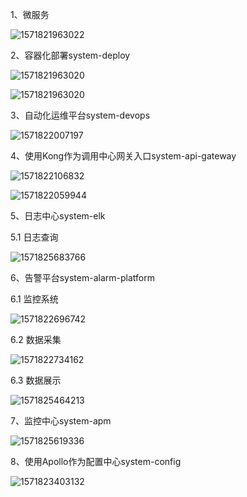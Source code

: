 1、微服务

![1571821963022](https://my-macro-oss.oss-cn-shenzhen.aliyuncs.com/mall/images/design/microservice.png)

2、容器化部署system-deploy

![1571821963020](https://my-macro-oss.oss-cn-shenzhen.aliyuncs.com/mall/images/design/system-deploy.png)

![1571821963020](https://my-macro-oss.oss-cn-shenzhen.aliyuncs.com/mall/images/design/system-deploy02.png)

3、自动化运维平台system-devops

![1571822007197](https://my-macro-oss.oss-cn-shenzhen.aliyuncs.com/mall/images/design/system-devops.png)

4、使用Kong作为调用中心网关入口system-api-gateway

![1571822106832](https://my-macro-oss.oss-cn-shenzhen.aliyuncs.com/mall/images/design/system-api-gateway01.png)

![1571822059944](https://my-macro-oss.oss-cn-shenzhen.aliyuncs.com/mall/images/design/system-api-gateway02.png)

5、日志中心system-elk

5.1 日志查询

![1571825683766](https://my-macro-oss.oss-cn-shenzhen.aliyuncs.com/mall/images/design/system-elk.png)

6、告警平台system-alarm-platform

6.1 监控系统

![1571822696742](https://my-macro-oss.oss-cn-shenzhen.aliyuncs.com/mall/images/design/Prometheus.png)

6.2 数据采集

![1571822734162](https://my-macro-oss.oss-cn-shenzhen.aliyuncs.com/mall/images/design/log-collect.png)

6.3 数据展示

![1571825464213](https://my-macro-oss.oss-cn-shenzhen.aliyuncs.com/mall/images/design/system-elk%20%282%29.png)

7、监控中心system-apm

![1571825619336](https://my-macro-oss.oss-cn-shenzhen.aliyuncs.com/mall/images/design/system-apm.png)

8、使用Apollo作为配置中心system-config

![1571823403132](https://my-macro-oss.oss-cn-shenzhen.aliyuncs.com/mall/images/design/apollo.png)


